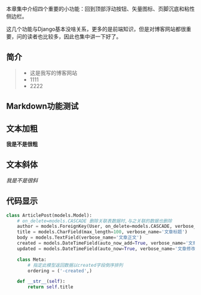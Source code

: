 本章集中介绍四个重要的小功能：回到顶部浮动按钮、矢量图标、页脚沉底和粘性侧边栏。  

这几个功能与Django基本没啥关系，更多的是前端知识，但是对博客网站都很重要，问的读者也比较多，因此也集中讲一下好了。  
## 简介
> - 这是我写的博客网站
> - 1111
> - 2222
## Markdown功能测试 
## 文本加粗 
__我是不是很粗__
## 文本斜体 
_我是不是很斜_
## 代码显示 
```python
class ArticlePost(models.Model):
    # on_delete=models.CASCADE 删除关联表数据时,与之关联的数据也删除
    author = models.ForeignKey(User, on_delete=models.CASCADE, verbose_name='文章作者')
    title = models.CharField(max_length=100, verbose_name='文章标题')
    body = models.TextField(verbose_name='文章正文')
    created = models.DateTimeField(auto_now_add=True, verbose_name='文章创建时间')
    updated = models.DateTimeField(auto_now=True, verbose_name='文章修改时间')

    class Meta:
        # 指定此模型返回数据以created字段倒序排列
        ordering = ('-created',)

    def __str__(self):
        return self.title
```